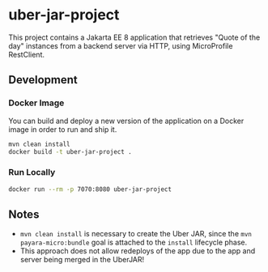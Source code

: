 # uber-jar-project

This project contains a Jakarta EE 8 application that retrieves "Quote of the day" instances from a backend server via HTTP, using MicroProfile RestClient.

## Development

### Docker Image

You can build and deploy a new version of the application on a Docker image in order to run and ship it.

```bash
mvn clean install
docker build -t uber-jar-project .
``` 

### Run Locally

```bash
docker run --rm -p 7070:8080 uber-jar-project
``` 

## Notes

- `mvn clean install` is necessary to create the Uber JAR, since the `mvn payara-micro:bundle` goal is attached to the `install` lifecycle phase.
- This approach does not allow redeploys of the app due to the app and server being merged in the UberJAR!
